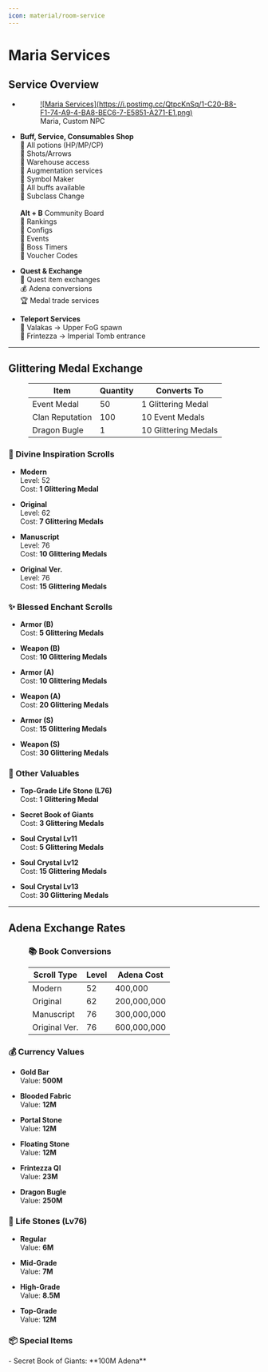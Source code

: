 ```yaml
---
icon: material/room-service
---
```


# Maria Services

## Service Overview

<div class="grid cards" markdown>

- <figure class="service-portrait">
    <a href="https://postimg.cc/gX2xfsCw" class="lightbox">
    ![Maria Services](https://i.postimg.cc/QtpcKnSq/1-C20-B8-F1-74-A9-4-BA8-BEC6-7-E5851-A271-E1.png)
    </a>
    <figcaption>Maria, Custom NPC</figcaption>
    </figure>

- __Buff, Service, Consumables Shop__  
  📌 All potions (HP/MP/CP) <br>
  📌 Shots/Arrows <br>
  📌 Warehouse access <br> 
  📌 Augmentation services <br>
  📌 Symbol Maker <br>
  📌 All buffs available <br>
  📌 Subclass Change <br> <br>
  __Alt + B__ Community Board <br>
  📌 Rankings <br>
  📌 Configs <br>
  📌 Events <br>
  📌 Boss Timers <br>
  📌 Voucher Codes


- __Quest & Exchange__  
  🔄 Quest item exchanges  
  💰 Adena conversions  
  🏆 Medal trade services

- __Teleport Services__  
  🔮 Valakas → Upper FoG spawn  
  🔮 Frintezza → Imperial Tomb entrance  

</div>

---

## Glittering Medal Exchange

<figure class="service-portrait" markdown>

| Item | Quantity | Converts To |
|------|----------|-------------|
| Event Medal | 50 | 1 Glittering Medal |
| Clan Reputation | 100 | 10 Event Medals |
| Dragon Bugle | 1 | 10 Glittering Medals |

</figure>

### 📜 Divine Inspiration Scrolls
<div class="grid cards" markdown>

- __Modern__  
  Level: 52  
  Cost: **1 Glittering Medal**

- __Original__  
  Level: 62  
  Cost: **7 Glittering Medals**

- __Manuscript__  
  Level: 76  
  Cost: **10 Glittering Medals**

- __Original Ver.__  
  Level: 76  
  Cost: **15 Glittering Medals**
</div>

### ✨ Blessed Enchant Scrolls
<div class="grid cards" markdown>

- __Armor (B)__  
  Cost: **5 Glittering Medals**

- __Weapon (B)__  
  Cost: **10 Glittering Medals**

- __Armor (A)__  
  Cost: **10 Glittering Medals**

- __Weapon (A)__  
  Cost: **20 Glittering Medals**

- __Armor (S)__  
  Cost: **15 Glittering Medals**

- __Weapon (S)__  
  Cost: **30 Glittering Medals**
</div>

### 💎 Other Valuables
<div class="grid cards" markdown>

- __Top-Grade Life Stone (L76)__  
  Cost: **1 Glittering Medal**

- __Secret Book of Giants__  
  Cost: **3 Glittering Medals**

- __Soul Crystal Lv11__  
  Cost: **5 Glittering Medals**

- __Soul Crystal Lv12__  
  Cost: **15 Glittering Medals**

- __Soul Crystal Lv13__  
  Cost: **30 Glittering Medals**
</div>

---

## Adena Exchange Rates

<figure class="service-portrait" markdown>

### 📚 Book Conversions
| Scroll Type | Level | Adena Cost |
|------------|-------|------------|
| Modern | 52 | 400,000 |
| Original | 62 | 200,000,000 |
| Manuscript | 76 | 300,000,000 |
| Original Ver. | 76 | 600,000,000 |

</figure>

### 💰 Currency Values
<div class="grid cards" markdown>

- __Gold Bar__  
  Value: **500M**

- __Blooded Fabric__  
  Value: **12M**

- __Portal Stone__  
  Value: **12M**

- __Floating Stone__  
  Value: **12M**

- __Frintezza QI__  
  Value: **23M**

- __Dragon Bugle__  
  Value: **250M**
</div>

### 💠 Life Stones (Lv76)
<div class="grid cards" markdown>

- __Regular__  
  Value: **6M**

- __Mid-Grade__  
  Value: **7M**

- __High-Grade__  
  Value: **8.5M**

- __Top-Grade__  
  Value: **12M**
</div>

### 📦 Special Items
<div class="grid cards" markdown>
- Secret Book of Giants: **100M Adena**
</div>